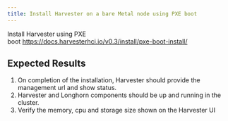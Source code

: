```yaml
---
title: Install Harvester on a bare Metal node using PXE boot		
---
```

Install Harvester using PXE boot https://docs.harvesterhci.io/v0.3/install/pxe-boot-install/

## Expected Results
1. On completion of the installation, Harvester should provide the management url and show status.
2. Harvester and Longhorn components should be up and running in the cluster.
3. Verify the memory, cpu and storage size shown on the Harvester UI
